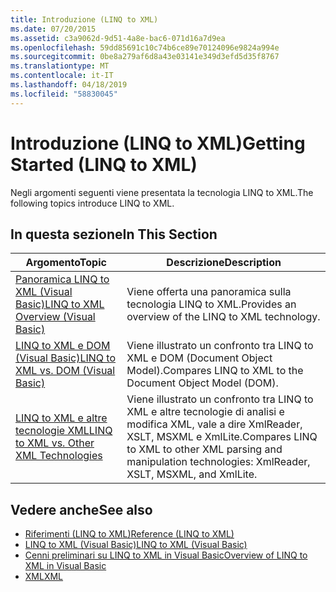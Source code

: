 ```yaml
---
title: Introduzione (LINQ to XML)
ms.date: 07/20/2015
ms.assetid: c3a9062d-9d51-4a8e-bac6-071d16a7d9ea
ms.openlocfilehash: 59dd85691c10c74b6ce89e70124096e9824a994e
ms.sourcegitcommit: 0be8a279af6d8a43e03141e349d3efd5d35f8767
ms.translationtype: MT
ms.contentlocale: it-IT
ms.lasthandoff: 04/18/2019
ms.locfileid: "58830045"
---
```

# <a name="getting-started-linq-to-xml"></a><span data-ttu-id="e1e08-102">Introduzione (LINQ to XML)</span><span class="sxs-lookup"><span data-stu-id="e1e08-102">Getting Started (LINQ to XML)</span></span>
<span data-ttu-id="e1e08-103">Negli argomenti seguenti viene presentata la tecnologia LINQ to XML.</span><span class="sxs-lookup"><span data-stu-id="e1e08-103">The following topics introduce LINQ to XML.</span></span>  
  
## <a name="in-this-section"></a><span data-ttu-id="e1e08-104">In questa sezione</span><span class="sxs-lookup"><span data-stu-id="e1e08-104">In This Section</span></span>  
  
|<span data-ttu-id="e1e08-105">Argomento</span><span class="sxs-lookup"><span data-stu-id="e1e08-105">Topic</span></span>|<span data-ttu-id="e1e08-106">Descrizione</span><span class="sxs-lookup"><span data-stu-id="e1e08-106">Description</span></span>|  
|-----------|-----------------|  
|[<span data-ttu-id="e1e08-107">Panoramica LINQ to XML (Visual Basic)</span><span class="sxs-lookup"><span data-stu-id="e1e08-107">LINQ to XML Overview (Visual Basic)</span></span>](../../../../visual-basic/programming-guide/concepts/linq/linq-to-xml-overview.md)|<span data-ttu-id="e1e08-108">Viene offerta una panoramica sulla tecnologia LINQ to XML.</span><span class="sxs-lookup"><span data-stu-id="e1e08-108">Provides an overview of the LINQ to XML technology.</span></span>|  
|[<span data-ttu-id="e1e08-109">LINQ to XML e DOM (Visual Basic)</span><span class="sxs-lookup"><span data-stu-id="e1e08-109">LINQ to XML vs. DOM (Visual Basic)</span></span>](../../../../visual-basic/programming-guide/concepts/linq/linq-to-xml-vs-dom.md)|<span data-ttu-id="e1e08-110">Viene illustrato un confronto tra LINQ to XML e DOM (Document Object Model).</span><span class="sxs-lookup"><span data-stu-id="e1e08-110">Compares LINQ to XML to the Document Object Model (DOM).</span></span>|  
|[<span data-ttu-id="e1e08-111">LINQ to XML e altre tecnologie XML</span><span class="sxs-lookup"><span data-stu-id="e1e08-111">LINQ to XML vs. Other XML Technologies</span></span>](../../../../visual-basic/programming-guide/concepts/linq/linq-to-xml-vs-other-xml-technologies.md)|<span data-ttu-id="e1e08-112">Viene illustrato un confronto tra LINQ to XML e altre tecnologie di analisi e modifica XML, vale a dire XmlReader, XSLT, MSXML e XmlLite.</span><span class="sxs-lookup"><span data-stu-id="e1e08-112">Compares LINQ to XML to other XML parsing and manipulation technologies: XmlReader, XSLT, MSXML, and XmlLite.</span></span>|  
  
## <a name="see-also"></a><span data-ttu-id="e1e08-113">Vedere anche</span><span class="sxs-lookup"><span data-stu-id="e1e08-113">See also</span></span>

- [<span data-ttu-id="e1e08-114">Riferimenti (LINQ to XML)</span><span class="sxs-lookup"><span data-stu-id="e1e08-114">Reference (LINQ to XML)</span></span>](../../../../visual-basic/programming-guide/concepts/linq/reference-linq-to-xml.md)
- [<span data-ttu-id="e1e08-115">LINQ to XML (Visual Basic)</span><span class="sxs-lookup"><span data-stu-id="e1e08-115">LINQ to XML (Visual Basic)</span></span>](../../../../visual-basic/programming-guide/concepts/linq/linq-to-xml.md)
- [<span data-ttu-id="e1e08-116">Cenni preliminari su LINQ to XML in Visual Basic</span><span class="sxs-lookup"><span data-stu-id="e1e08-116">Overview of LINQ to XML in Visual Basic</span></span>](../../../../visual-basic/programming-guide/language-features/xml/overview-of-linq-to-xml.md)
- [<span data-ttu-id="e1e08-117">XML</span><span class="sxs-lookup"><span data-stu-id="e1e08-117">XML</span></span>](../../../../visual-basic/programming-guide/language-features/xml/index.md)
